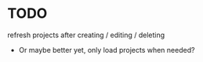 # TODO

refresh projects after creating / editing / deleting
 - Or maybe better yet, only load projects when needed?